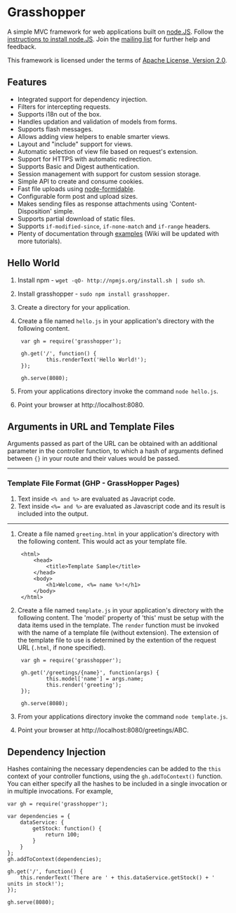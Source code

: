 Grasshopper
==========

A simple MVC framework for web applications built on [node.JS](http://nodejs.org/).  Follow the [instructions to install node.JS](http://nodejs.org/#download).  Join the [mailing list](http://groups.google.com/group/grasshopperjs) for further help and feedback.

This framework is licensed under the terms of [Apache License, Version 2.0](http://www.apache.org/licenses/LICENSE-2.0).

Features
--------

* Integrated support for dependency injection.
* Filters for intercepting requests.
* Supports i18n out of the box.
* Handles updation and validation of models from forms.
* Supports flash messages.
* Allows adding view helpers to enable smarter views.
* Layout and "include" support for views.
* Automatic selection of view file based on request's extension.
* Support for HTTPS with automatic redirection.
* Supports Basic and Digest authentication.
* Session management with support for custom session storage.
* Simple API to create and consume cookies.
* Fast file uploads using [node-formidable](http://github.com/felixge/node-formidable).
* Configurable form post and upload sizes.
* Makes sending files as response attachments using 'Content-Disposition' simple.
* Supports partial download of static files.
* Supports `if-modified-since`, `if-none-match` and `if-range` headers.
* Plenty of documentation through [examples](http://github.com/tuxychandru/grasshopper/tree/master/examples/) (Wiki will be updated with more tutorials).

Hello World
-----------

1. Install npm - `wget -qO- http://npmjs.org/install.sh | sudo sh`.
2. Install grasshopper - `sudo npm install grasshopper`.
3. Create a directory for your application.
4. Create a file named `hello.js` in your application's directory with the following content.

        var gh = require('grasshopper');

        gh.get('/', function() {
                this.renderText('Hello World!');
        });

        gh.serve(8080);

5. From your applications directory invoke the command `node hello.js`.
6. Point your browser at http://localhost:8080.

Arguments in URL and Template Files
-----------------------------------

Arguments passed as part of the URL can be obtained with an additional parameter in the controller function, to which a hash of arguments defined between `{}` in your route and their values would be passed.

**********
### Template File Format (GHP - GrassHopper Pages)

1. Text inside `<% and %>` are evaluated as Javacript code.
2. Text inside `<%= and %>` are evaluated as Javascript code and its result is included into the output.
***********

1. Create a file named `greeting.html` in your application's directory with the following content.  This would act as your template file.

        <html>
            <head>
                <title>Template Sample</title>
            </head>
            <body>
                <h1>Welcome, <%= name %>!</h1>
            </body>
        </html>

2. Create a file named `template.js` in your application's directory with the following content.  The 'model' property of 'this' must be setup with the data items used in the template.  The `render` function must be invoked with the name of a template file (without extension).  The extension of the template file to use is determined by the extention of the request URL (`.html`, if none specified).

        var gh = require('grasshopper');

        gh.get('/greetings/{name}', function(args) {
                this.model['name'] = args.name;
                this.render('greeting');
        });

        gh.serve(8080);

4. From your applications directory invoke the command `node template.js`.
5. Point your browser at http://localhost:8080/greetings/ABC.

Dependency Injection
--------------------

Hashes containing the necessary dependencies can be added to the `this` context of your controller functions, using the `gh.addToContext()` function.  You can either specify all the hashes to be included in a single invocation or in multiple invocations.  For example,

    var gh = require('grasshopper');

    var dependencies = {
        dataService: {
            getStock: function() {
                return 100;
            }
        }
    };
    gh.addToContext(dependencies);

    gh.get('/', function() {
        this.renderText('There are ' + this.dataService.getStock() + ' units in stock!');
    });

    gh.serve(8080);
